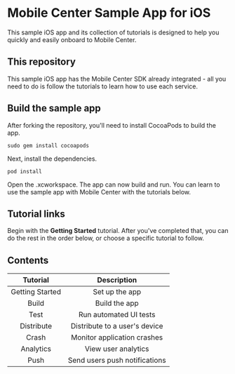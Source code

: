 # Mobile Center Sample App for iOS
This sample iOS app and its collection of tutorials is designed to help you quickly and easily onboard to Mobile Center.

## This repository
This sample iOS app has the Mobile Center SDK already integrated - all you need to do is follow the tutorials to learn how to use each service.

## Build the sample app
After forking the repository, you'll need to install CocoaPods to build the app.
  ```shell
  sudo gem install cocoapods
  ```
Next, install the dependencies.
  ```shell
  pod install
  ```
Open the .xcworkspace. The app can now build and run. You can learn to use the sample app with Mobile Center with the tutorials below.

## Tutorial links
Begin with the **Getting Started** tutorial. After you've completed that, you can do the rest in the order below, or choose a specific tutorial to follow.

## Contents
| Tutorial | Description |
|:-:|:-:|
| Getting Started | Set up the app |
| Build | Build the app |
| Test | Run automated UI tests |
| Distribute| Distribute to a user's device |
| Crash | Monitor application crashes |
| Analytics | View user analytics |
| Push | Send users push notifications |
